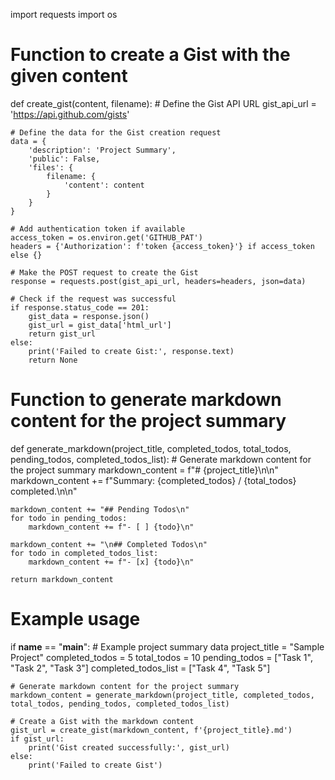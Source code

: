 import requests
import os

# Function to create a Gist with the given content
def create_gist(content, filename):
    # Define the Gist API URL
    gist_api_url = 'https://api.github.com/gists'

    # Define the data for the Gist creation request
    data = {
        'description': 'Project Summary',
        'public': False,
        'files': {
            filename: {
                'content': content
            }
        }
    }

    # Add authentication token if available
    access_token = os.environ.get('GITHUB_PAT')
    headers = {'Authorization': f'token {access_token}'} if access_token else {}

    # Make the POST request to create the Gist
    response = requests.post(gist_api_url, headers=headers, json=data)

    # Check if the request was successful
    if response.status_code == 201:
        gist_data = response.json()
        gist_url = gist_data['html_url']
        return gist_url
    else:
        print('Failed to create Gist:', response.text)
        return None

# Function to generate markdown content for the project summary
def generate_markdown(project_title, completed_todos, total_todos, pending_todos, completed_todos_list):
    # Generate markdown content for the project summary
    markdown_content = f"# {project_title}\n\n"
    markdown_content += f"Summary: {completed_todos} / {total_todos} completed.\n\n"

    markdown_content += "## Pending Todos\n"
    for todo in pending_todos:
        markdown_content += f"- [ ] {todo}\n"

    markdown_content += "\n## Completed Todos\n"
    for todo in completed_todos_list:
        markdown_content += f"- [x] {todo}\n"

    return markdown_content

# Example usage
if __name__ == "__main__":
    # Example project summary data
    project_title = "Sample Project"
    completed_todos = 5
    total_todos = 10
    pending_todos = ["Task 1", "Task 2", "Task 3"]
    completed_todos_list = ["Task 4", "Task 5"]

    # Generate markdown content for the project summary
    markdown_content = generate_markdown(project_title, completed_todos, total_todos, pending_todos, completed_todos_list)

    # Create a Gist with the markdown content
    gist_url = create_gist(markdown_content, f'{project_title}.md')
    if gist_url:
        print('Gist created successfully:', gist_url)
    else:
        print('Failed to create Gist')
